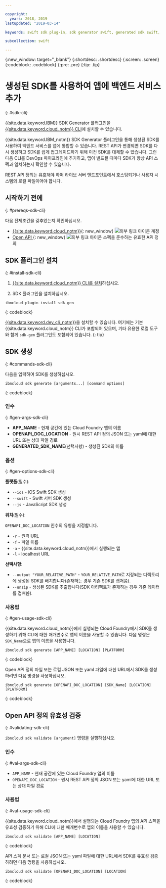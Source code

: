 ```yaml
---

copyright:
  years: 2018, 2019
lastupdated: "2019-03-14"

keywords: swift sdk plug-in, sdk generator swift, generated sdk swift, devops pipeline swift, open api swift, sdkgen swift, ibmcloud sdk swift

subcollection: swift

---
```


{:new_window: target="_blank"}
{:shortdesc: .shortdesc}
{:screen: .screen}
{:codeblock: .codeblock}
{:pre: .pre}
{:tip: .tip}

# 생성된 SDK를 사용하여 앱에 백엔드 서비스 추가
{: #sdk-cli}

{{site.data.keyword.IBM}} SDK Generator 플러그인을 [{{site.data.keyword.cloud_notm}} CLI](/docs/cli?topic=cloud-cli-ibmcloud-cli#ibmcloud-cli)에 설치할 수 있습니다.

{{site.data.keyword.IBM_notm}} SDK Generator 플러그인을 통해 생성된 SDK를 사용하여 백엔드 서비스를 앱에 통합할 수 있습니다. REST API가 변경되면 SDK를 다시 생성하고 SDK를 쉽게 업그레이드하기 위해 이전 SDK를 대체할 수 있습니다. 그런 다음 CLI를 DevOps 파이프라인에 추가하고, 앱이 빌드될 때마다 SDK가 항상 API 스펙과 일치하는지 확인할 수 있습니다.

REST API 정의는 유효해야 하며 라이브 서버 엔드포인트에서 호스팅되거나 사용자 시스템의 로컬 파일이어야 합니다.

## 시작하기 전에
{: #prereqs-sdk-cli}

다음 전제조건을 갖추었는지 확인하십시오.

* [{{site.data.keyword.cloud_notm}}](http://cloud.ibm.com){: new_window} ![외부 링크 아이콘](../../icons/launch-glyph.svg "외부 링크 아이콘") 계정
* [Open API ](https://www.openapis.org/){: new_window} ![외부 링크 아이콘](../../icons/launch-glyph.svg "외부 링크 아이콘") 스펙을 준수하는 유효한 API 정의

## SDK 플러그인 설치
{: #install-sdk-cli}

1. [{{site.data.keyword.cloud_notm}} CLI를 설치](/docs/cli?topic=cloud-cli-ibmcloud-cli#ibmcloud-cli)하십시오.

2. SDK 플러그인을 설치하십시오.
  ```
  ibmcloud plugin install sdk-gen
  ```
  {: codeblock}

[{{site.data.keyword.dev_cli_notm}}](/docs/cli?topic=cloud-cli-ibmcloud-cli#install_plug-in)을 설치할 수 있습니다. 여기에는 기본 {{site.data.keyword.cloud_notm}} CLI가 포함되어 있으며, 기타 유용한 로컬 도구와 함께 `sdk-gen` 플러그인도 포함되어 있습니다.
{: tip}

## SDK 생성
{: #commands-sdk-cli}

다음을 입력하여 SDK를 생성하십시오.
```
ibmcloud sdk generate [arguments...] [command options]
```
{: codeblock}

### 인수
{: #gen-args-sdk-cli}

* **APP_NAME** - 현재 공간에 있는 Cloud Foundry 앱의 이름
* **OPENAPI_DOC_LOCATION** - 원시 REST API 정의 JSON 또는 yaml에 대한 URL 또는 상대 파일 경로
* **GENERATED_SDK_NAME**(선택사항) - 생성된 SDK의 이름

### 옵션
{: #gen-options-sdk-cli}

**플랫폼**(필수):
  * `--ios` - iOS Swift SDK 생성
  * `--swift` - Swift 서버 SDK 생성
  * `--js` - JavaScript SDK 생성

**위치**(필수):

`OPENAPI_DOC_LOCATION` 인수의 유형을 지정합니다.

  * `-r` - 원격 URL
  * `-f` - 파일 이름
  * `-a` - {{site.data.keyword.cloud_notm}}에서 실행되는 앱
  * `-l` - localhost URL

**선택사항**:
  * `--output "YOUR_RELATIVE_PATH"` - `YOUR_RELATIVE_PATH`로 지정되는 디렉토리에 생성된 SDK를 배치합니다(존재하는 경우 기존 SDK를 겹쳐씀).
  * `--unzip` - 생성된 SDK를 추출합니다(SDK 아티팩트가 존재하는 경우 기존 데이터를 겹쳐씀).

### 사용법
{: #gen-usage-sdk-cli}

{{site.data.keyword.cloud_notm}}에서 실행되는 Cloud Foundry에서 SDK를 생성하기 위해 CLI에 대한 매개변수로 앱의 이름을 사용할 수 있습니다. 다음 명령은 `SDK_Name`으로 앱의 이름을 사용합니다.

```
ibmcloud sdk generate [APP_NAME] [LOCATION] [PLATFORM]
```
{: codeblock}

Open API 정의 파일 또는 로컬 JSON 또는 yaml 파일에 대한 URL에서 SDK를 생성하려면 다음 명령을 사용하십시오.

```
ibmcloud sdk generate [OPENAPI_DOC_LOCATION] [SDK_Name] [LOCATION] [PLATFORM]
```
{: codeblock}


## Open API 정의 유효성 검증
{: #validating-sdk-cli}

`ibmcloud sdk validate [argument]` 명령을 실행하십시오.

### 인수
{: #val-args-sdk-cli}

* `APP_NAME` - 현재 공간에 있는 Cloud Foundry 앱의 이름
* `OPENAPI_DOC_LOCATION` - 원시 REST API 정의 JSON 또는 yaml에 대한 URL 또는 상대 파일 경로

### 사용법
{: #val-usage-sdk-cli}

{{site.data.keyword.cloud_notm}}에서 실행되는 Cloud Foundry 앱의 API 스펙을 유효성 검증하기 위해 CLI에 대한 매개변수로 앱의 이름을 사용할 수 있습니다.
```
ibmcloud sdk validate [APP_NAME] [LOCATION]
```
{: codeblock}

API 스펙 문서 또는 로컬 JSON 또는 yaml 파일에 대한 URL에서 SDK를 유효성 검증하려면 다음 명령을 사용하십시오.
```
ibmcloud sdk validate [OPENAPI_DOC_LOCATION] [LOCATION]
```
{: codeblock}

